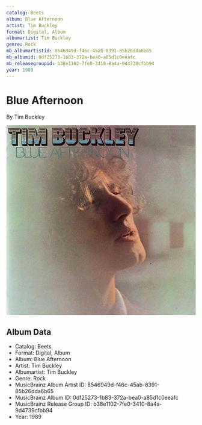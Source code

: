 ```yaml
---
catalog: Beets
album: Blue Afternoon
artist: Tim Buckley
format: Digital, Album
albumartist: Tim Buckley
genre: Rock
mb_albumartistid: 8546949d-f46c-45ab-8391-85b26dda6b65
mb_albumid: 0df25273-1b83-372a-bea0-a85d1c0eeafc
mb_releasegroupid: b38e1102-7fe0-3410-8a4a-9d4739cfbb94
year: 1989
---
```


# Blue Afternoon

By Tim Buckley

![](../../assets/beetscovers/Tim_Buckley-Blue_Afternoon.jpg)

## Album Data

- Catalog: Beets
- Format: Digital, Album
- Album: Blue Afternoon
- Artist: Tim Buckley
- Albumartist: Tim Buckley
- Genre: Rock
- MusicBrainz Album Artist ID: 8546949d-f46c-45ab-8391-85b26dda6b65
- MusicBrainz Album ID: 0df25273-1b83-372a-bea0-a85d1c0eeafc
- MusicBrainz Release Group ID: b38e1102-7fe0-3410-8a4a-9d4739cfbb94
- Year: 1989

